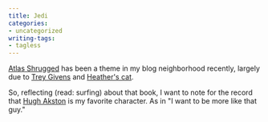 ```yaml
---
title: Jedi
categories:
- uncategorized
writing-tags:
- tagless
---
```


[Atlas Shrugged][1] has been a theme in my blog neighborhood recently, largely due to [Trey Givens][2] and [Heather's
cat][3].

   [1]: http://allconsuming.net/item.cgi?isbn=0451191145
   [2]: http://www.treygivens.com/
   [3]: http://angelweave.mu.nu/archives/004473.html

So, reflecting (read: surfing) about that book, I want to note for the record that [Hugh Akston][4] is my favorite character.  As in "I want to be more like that guy."

   [4]: http://en.wikipedia.org/wiki/Characters_in_Atlas_Shrugged
